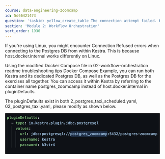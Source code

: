 ```yaml
---
course: data-engineering-zoomcamp
id: 5d66421473
question: 'taskid: yellow_create_table The connection attempt failed. Host.docker.internal'
section: 'Module 2: Workflow Orchestration'
sort_order: 1930
---
```


If you're using Linux, you might encounter Connection Refused errors when connecting to the Postgres DB from within Kestra. This is because host.docker.internal works differently on Linux.

Using the modified Docker Compose file in 02-workflow-orchestration readme troubleshooting tips Docker Compose Example, you can run both Kestra and its dedicated Postgres DB, as well as the Postgres DB for the exercises all together. You can access it within Kestra by referring to the container name postgres_zoomcamp instead of host.docker.internal in pluginDefaults.

The pluginDefaults exist in both 2_postgres_taxi_scheduled.yaml, 02_postgres_taxi.yaml, please modify as shown below.

![Image](images/data-engineering-zoomcamp/image_e66c0b8d.png)


